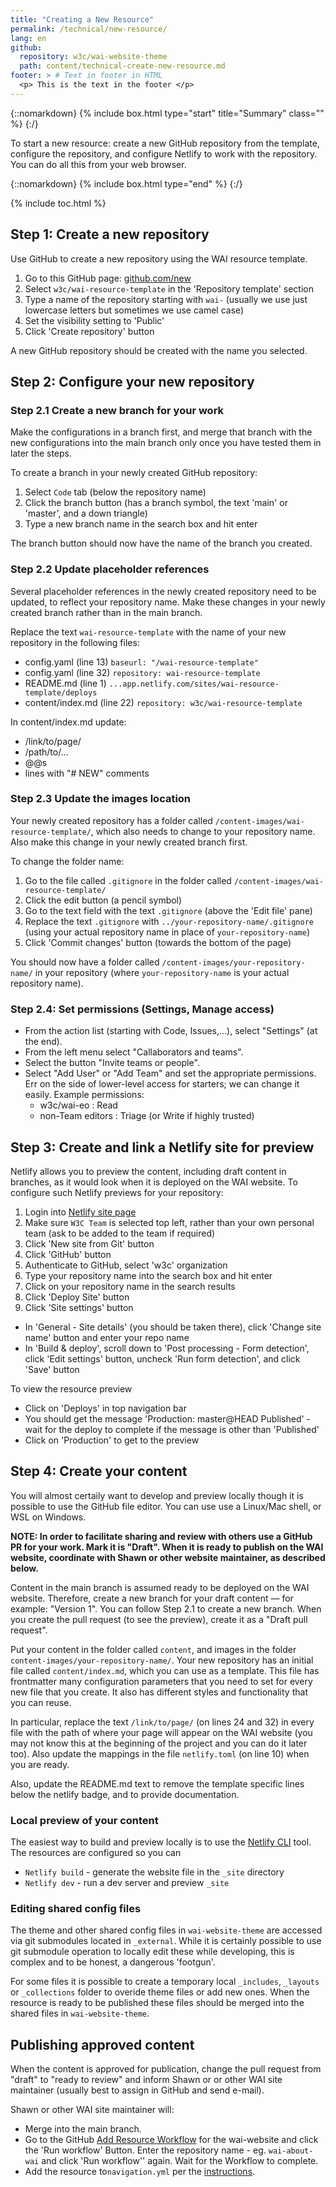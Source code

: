 ```yaml
---
title: "Creating a New Resource"
permalink: /technical/new-resource/
lang: en
github:
  repository: w3c/wai-website-theme
  path: content/technical-create-new-resource.md
footer: > # Text in footer in HTML
  <p> This is the text in the footer </p>
---
```


{::nomarkdown}
{% include box.html type="start" title="Summary" class="" %}
{:/}

To start a new resource: create a new GitHub repository from the template, configure the repository, and configure Netlify to work with the repository. You can do all this from your web browser.

{::nomarkdown}
{% include box.html type="end" %}
{:/}

{% include toc.html %}

## Step 1: Create a new repository

Use GitHub to create a new repository using the WAI resource template.

1. Go to this GitHub page: [github.com/new](https://github.com/new)
2. Select `w3c/wai-resource-template` in the 'Repository template' section
3. Type a name of the repository starting with `wai-` (usually we use just lowercase letters but sometimes we use camel case)
4. Set the visibility setting to 'Public'
5. Click 'Create repository' button

A new GitHub repository should be created with the name you selected.

## Step 2: Configure your new repository

### Step 2.1 Create a new branch for your work

Make the configurations in a branch first, and merge that branch with the new configurations into the main branch only once you have tested them in later the steps.

To create a branch in your newly created GitHub repository:

1. Select `Code` tab (below the repository name)
2. Click the branch button (has a branch symbol, the text 'main' or 'master', and a down triangle)
3. Type a new branch name in the search box and hit enter

The branch button should now have the name of the branch you created.

### Step 2.2 Update placeholder references

Several placeholder references in the newly created repository need to be updated, to reflect your repository name. Make these changes in your newly created branch rather than in the main branch.

Replace the text `wai-resource-template` with the name of your new repository in the following files:
- config.yaml (line 13) `baseurl: "/wai-resource-template"`
- config.yaml (line 32) `repository: wai-resource-template`
- README.md (line 1) `...app.netlify.com/sites/wai-resource-template/deploys`
- content/index.md (line 22) `repository: w3c/wai-resource-template`

In content/index.md update:
- /link/to/page/
- /path/to/...
- @@s
- lines with "# NEW" comments

### Step 2.3 Update the images location

Your newly created repository has a folder called `/content-images/wai-resource-template/`, which also needs to change to your repository name. Also make this change in your newly created branch first.

To change the folder name:

1. Go to the file called `.gitignore` in the folder called `/content-images/wai-resource-template/`
2. Click the edit button (a pencil symbol)
3. Go to the text field with the text `.gitignore` (above the 'Edit file' pane)
4. Replace the text `.gitignore` with `../your-repository-name/.gitignore` (using your actual repository name in place of `your-repository-name`)
5. Click 'Commit changes' button (towards the bottom of the page)

You should now have a folder called `/content-images/your-repository-name/` in your repository (where `your-repository-name` is your actual repository name).

### Step 2.4: Set permissions (Settings, Manage access)

- From the action list (starting with Code, Issues,...), select "Settings" (at the end).
- From the left menu select "Callaborators and teams".
- Select the button "Invite teams or people".
- Select "Add User" or "Add Team" and set the appropriate permissions. Err on the side of lower-level access for starters; we can change it easily. Example permissions:
  - w3c/wai-eo : Read
  - non-Team editors : Triage (or Write if highly trusted)

## Step 3: Create and link a Netlify site for preview

Netlify allows you to preview the content, including draft content in branches, as it would look when it is deployed on the WAI website. To configure such Netlify previews for your repository:

1. Login into [Netlify site page](https://app.netlify.com/teams/w3c/sites)
2. Make sure `W3C Team` is selected top left, rather than your own personal team (ask to be added to the team if required)
5. Click 'New site from Git' button
6. Click 'GitHub' button
7. Authenticate to GitHub, select 'w3c' organization
8. Type your repository name into the search box and hit enter
9. Click on your repository name in the search results
10. Click 'Deploy Site' button
11. Click 'Site settings' button
   - In 'General - Site details' (you should be taken there), click 'Change site name' button and enter your repo name
   - In 'Build & deploy', scroll down to 'Post processing - Form detection', click 'Edit settings' button, uncheck 'Run form detection', and click 'Save' button

To view the resource preview

- Click on 'Deploys' in top navigation bar
- You should get the message 'Production: master@HEAD Published' - wait for the deploy to complete if the message is other than 'Published'
- Click on 'Production' to get to the preview

## Step 4: Create your content

You will almost certaily want to develop and preview locally though it is possible to use the GitHub file editor. You can use use a Linux/Mac shell, or WSL on Windows.

**NOTE: In order to facilitate sharing and review with others use a GitHub PR for your work. Mark it is  "Draft". When it is ready to publish on the WAI website, coordinate with Shawn or other website maintainer, as described below.**

Content in the main branch is assumed ready to be deployed on the WAI website. Therefore, create a new branch for your draft content &mdash; for example: "Version 1". You can follow Step 2.1 to create a new branch. When you create the pull request (to see the preview), create it as a "Draft pull request".

Put your content in the folder called `content`, and images in the folder `content-images/your-repository-name/`. Your new repository has an initial file called `content/index.md`, which you can use as a template. This file has frontmatter many configuration parameters that you need to set for every new file that you create. It also has different styles and functionality that you can reuse.

In particular, replace the text `/link/to/page/` (on lines 24 and 32) in every file with the path of where your page will appear on the WAI website (you may not know this at the beginning of the project and you can do it later too). Also update the mappings in the file `netlify.toml` (on line 10) when you are ready.

Also, update the README.md text to remove the template specific lines below the netlify badge, and to provide documentation.

### Local preview of your content

The easiest way to build and preview locally is to use the [Netlify CLI](https://cli.netlify.com/) tool. The resources are configured so you can

- `Netlify build` - generate the website file in the `_site` directory
- `Netlify dev` - run a dev server and preview `_site`

### Editing shared config files

The theme and other shared config files in `wai-website-theme` are accessed via git submodules located in `_external`. While it is certainly possible to use git submodule operation to locally edit these while developing, this is complex and to be honest, a dangerous 'footgun'.

For some files it is possible to create a temporary local `_includes`, `_layouts` or `_collections` folder to overide theme files or add new ones. When the resource is ready to be published these files should be merged into the shared files in `wai-website-theme`.

## Publishing approved content

When the content is approved for publication, change the pull request from "draft" to "ready to review" and inform Shawn or or other WAI site maintainer (usually best to assign in GitHub and send e-mail).

Shawn or other WAI site maintainer will:
* Merge into the main branch.
* Go to the GitHub [Add Resource Workflow](https://github.com/w3c/wai-website/actions?query=workflow%3A%22Add+Resource%22) for the wai-website and click the 'Run workflow' Button. Enter the repository name - eg. `wai-about-wai` and click 'Run workflow'' again. Wait for the Workflow to complete.
* Add the resource to`navigation.yml` per the [instructions](../navigation).
